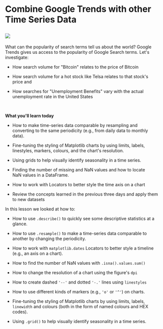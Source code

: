 # <p><strong>Combine Google Trends with other Time Series Data</strong></p><img align="middle" src="https://img-c.udemycdn.com/redactor/raw/2020-10-10_10-30-21-9b8bd58ba8815919292f5bc49591dbd3.png">
<p>What can the popularity of search terms tell us about the world?&nbsp;Google Trends gives us access to the popularity of Google Search terms. Let's investigate:</p>
<ul>
 <li><p>How search volume for "Bitcoin" relates to the price of Bitcoin</p></li>
 <li><p>How search volume for a hot stock like Telsa relates to that stock's price&nbsp;and</p></li>
 <li><p>How searches for "Unemployment Benefits" vary with the actual unemployment rate in the United States</p></li>
</ul>
<p><br></p>
<p><strong>What you'll learn today</strong></p>
<ul>
 <li><p>How to make time-series data comparable by resampling and converting to the same periodicity (e.g., from daily data to monthly data).</p></li>
 <li><p>Fine-tuning the styling of Matplotlib charts by using limits, labels, linestyles, markers, colours, and the chart's resolution.</p></li>
 <li><p>Using grids to help visually identify seasonality in a time series.</p></li>
 <li><p>Finding the number of missing and NaN values and how to locate NaN&nbsp;values in a DataFrame.</p></li>
 <li><p>How to work with Locators to better style the time axis on a chart</p></li>
 <li><p>Review the concepts learned in the previous three days and apply them to new datasets</p></li>
</ul>

<p>In this lesson we looked at how to:</p>
<ul>
 <li><p>How to use <code>.describe()</code> to quickly see some descriptive statistics at a glance.</p></li>
 <li><p>How to use <code>.resample()</code> to make a time-series data comparable to another by changing the periodicity.</p></li>
 <li><p>How to work with <code>matplotlib.dates</code> Locators to better style a timeline (e.g., an axis on a chart).</p></li>
 <li><p>How to find the number of NaN&nbsp;values with <code>.isna().values.sum()</code></p></li>
 <li><p>How to change the resolution of a chart using the figure's <code>dpi</code></p></li>
 <li><p>How to create dashed <code>'--'</code> and dotted <code>'-.'</code> lines using <code>linestyles</code></p></li>
 <li><p>How to use different kinds of markers (e.g., <code>'o'</code> or <code>'^'</code>)&nbsp;on charts.</p></li>
 <li><p>Fine-tuning the styling of Matplotlib charts by using limits, labels, <code>linewidth</code> and colours (both in the form of named colours and HEX codes).</p></li>
 <li><p>Using <code>.grid()</code> to help visually identify seasonality in a time series.</p><p><br></p></li>
</ul>
